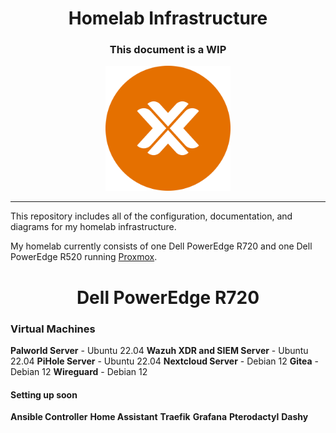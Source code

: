 <h1 align="center">
	Homelab Infrastructure
</h1>

<h3 align="center">
	This document is a WIP
</h3>

<p align="center">
	<img height="200" src="./docs/images/proxmox.svg" alt="Proxmox">
</p>

---

This repository includes all of the configuration, documentation, and diagrams for my homelab infrastructure.

My homelab currently consists of one Dell PowerEdge R720 and one Dell PowerEdge R520 running [Proxmox](https://www.proxmox.com/en/proxmox-virtual-environment/overview).

<h1 align="center">
	Dell PowerEdge R720
</h1>

<h3>
	Virtual Machines
</h3>

<b>Palworld Server</b> - Ubuntu 22.04 
<b>Wazuh XDR and SIEM Server</b> - Ubuntu 22.04 
<b>PiHole Server</b> - Ubuntu 22.04
<b>Nextcloud Server</b> - Debian 12 
<b>Gitea</b> - Debian 12 
<b>Wireguard</b> - Debian 12

<h4>
	Setting up soon
</h4>

<b>Ansible Controller</b>
<b>Home Assistant</b>
<b>Traefik</b> 
<b>Grafana</b>
<b>Pterodactyl</b>
<b>Dashy</b>
